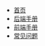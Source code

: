 * [首页](/README.md)
* [后端手册](/docs/java-handbook/develop-specification.md)
* [前端手册](/docs/web-handbook/develop-specification.md)
* [常见问题](/docs/question/README.md)